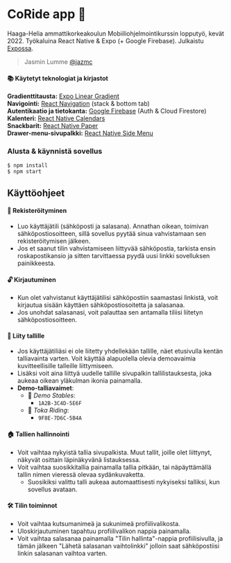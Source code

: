 # CoRide app :horse_racing:
Haaga-Helia ammattikorkeakoulun Mobiiliohjelmointikurssin lopputyö, kevät 2022. Työkaluina React Native & Expo (+ Google Firebase). Julkaistu [Expossa](https://expo.dev/@jazmc/coride). 
> Jasmin Lumme [@jazmc](https://github.com/jazmc)

#### :books: Käytetyt teknologiat ja kirjastot
**Gradienttitausta:** [Expo Linear Gradient](https://docs.expo.dev/versions/latest/sdk/linear-gradient/)\
**Navigointi:** [React Navigation](https://reactnavigation.org/docs/getting-started/) (stack & bottom tab)\
**Autentikaatio ja tietokanta:** [Google Firebase](https://firebase.google.com/docs/) (Auth & Cloud Firestore)\
**Kalenteri:** [React Native Calendars](https://github.com/wix/react-native-calendars)\
**Snackbarit:** [React Native Paper](https://callstack.github.io/react-native-paper/snackbar.html)\
**Drawer-menu-sivupalkki:** [React Native Side Menu](https://www.npmjs.com/package/react-native-side-menu-updated)


### Alusta & käynnistä sovellus
```pwsh
$ npm install
$ npm start
```

## Käyttöohjeet
#### :bust_in_silhouette: Rekisteröityminen
- Luo käyttäjätili (sähköposti ja salasana). Annathan oikean, toimivan sähköpostiosoitteen, sillä sovellus pyytää sinua vahvistamaan sen rekisteröitymisen jälkeen.
- Jos et saanut tilin vahvistamiseen liittyvää sähköpostia, tarkista ensin roskapostikansio ja sitten tarvittaessa pyydä uusi linkki sovelluksen painikkeesta.
#### 	:unlock: Kirjautuminen
- Kun olet vahvistanut käyttäjätilisi sähköpostiin saamastasi linkistä, voit kirjautua sisään käyttäen sähköpostiosoitetta ja salasanaa.
- Jos unohdat salasanasi, voit palauttaa sen antamalla tiliisi liitetyn sähköpostiosoitteen.
#### 	:handshake: Liity tallille
- Jos käyttäjätiliäsi ei ole liitetty yhdellekään tallille, näet etusivulla kentän talliavainta varten. Voit käyttää alapuolella olevia demoavaimia kuvitteellisille talleille liittymiseen.
- Lisäksi voit aina liittyä uudelle tallille sivupalkin tallilistauksesta, joka aukeaa oikean yläkulman ikonia painamalla.
- **Demo-talliavaimet**: 
  - :key: _Demo Stables_: 
    - `1A2B-3C4D-5E6F`
  - :key: _Toka Riding_: 
    - `9F8E-7D6C-5B4A`

#### 	:house: Tallien hallinnointi
- Voit vaihtaa nykyistä tallia sivupalkista. Muut tallit, joille olet liittynyt, näkyvät osittain läpinäkyvänä listauksessa.
- Voit vaihtaa suosikkitallia painamalla tallia pitkään, tai näpäyttämällä tallin nimen vieressä olevaa sydänkuvaketta.
  - Suosikiksi valittu talli aukeaa automaattisesti nykyiseksi talliksi, kun sovellus avataan.

#### :hammer_and_wrench: Tilin toiminnot
- Voit vaihtaa kutsumanimeä ja sukunimeä profiilivalikosta.
- Uloskirjautuminen tapahtuu profiilivalikon nappia painamalla.
- Voit vaihtaa salasanaa painamalla "Tilin hallinta"-nappia profiilisivulla, ja tämän jälkeen "Lähetä salasanan vaihtolinkki" jolloin saat sähköpostiisi linkin salasanan vaihtoa varten.
